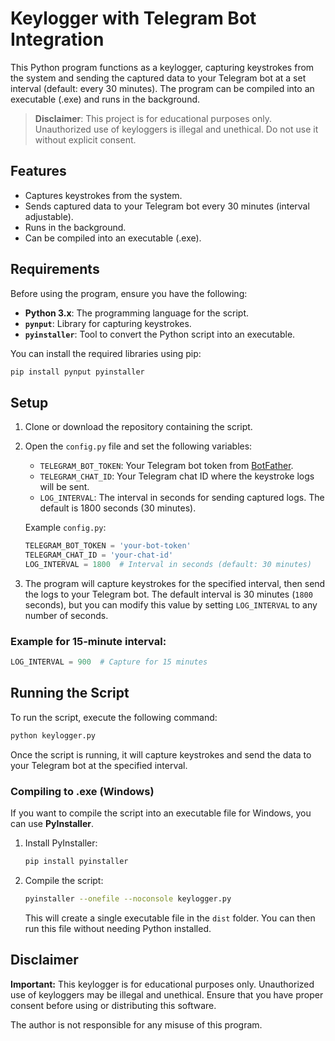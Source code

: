 
# Keylogger with Telegram Bot Integration

This Python program functions as a keylogger, capturing keystrokes from the system and sending the captured data to your Telegram bot at a set interval (default: every 30 minutes). The program can be compiled into an executable (.exe) and runs in the background.

> **Disclaimer**: This project is for educational purposes only. Unauthorized use of keyloggers is illegal and unethical. Do not use it without explicit consent.

## Features

- Captures keystrokes from the system.
- Sends captured data to your Telegram bot every 30 minutes (interval adjustable).
- Runs in the background.
- Can be compiled into an executable (.exe).

## Requirements

Before using the program, ensure you have the following:

- **Python 3.x**: The programming language for the script.
- **`pynput`**: Library for capturing keystrokes.
- **`pyinstaller`**: Tool to convert the Python script into an executable.

You can install the required libraries using pip:

```bash
pip install pynput pyinstaller
```

## Setup

1. Clone or download the repository containing the script.

2. Open the `config.py` file and set the following variables:

   - `TELEGRAM_BOT_TOKEN`: Your Telegram bot token from [BotFather](https://core.telegram.org/bots#botfather).
   - `TELEGRAM_CHAT_ID`: Your Telegram chat ID where the keystroke logs will be sent.
   - `LOG_INTERVAL`: The interval in seconds for sending captured logs. The default is 1800 seconds (30 minutes).

   Example `config.py`:

   ```python
   TELEGRAM_BOT_TOKEN = 'your-bot-token'
   TELEGRAM_CHAT_ID = 'your-chat-id'
   LOG_INTERVAL = 1800  # Interval in seconds (default: 30 minutes)
   ```

3. The program will capture keystrokes for the specified interval, then send the logs to your Telegram bot. The default interval is 30 minutes (`1800` seconds), but you can modify this value by setting `LOG_INTERVAL` to any number of seconds.

### Example for 15-minute interval:
```python
LOG_INTERVAL = 900  # Capture for 15 minutes
```

## Running the Script

To run the script, execute the following command:

```bash
python keylogger.py
```

Once the script is running, it will capture keystrokes and send the data to your Telegram bot at the specified interval.

### Compiling to .exe (Windows)

If you want to compile the script into an executable file for Windows, you can use **PyInstaller**.

1. Install PyInstaller:

   ```bash
   pip install pyinstaller
   ```

2. Compile the script:

   ```bash
   pyinstaller --onefile --noconsole keylogger.py
   ```

   This will create a single executable file in the `dist` folder. You can then run this file without needing Python installed.

## Disclaimer

**Important:** This keylogger is for educational purposes only. Unauthorized use of keyloggers may be illegal and unethical. Ensure that you have proper consent before using or distributing this software.

The author is not responsible for any misuse of this program.
